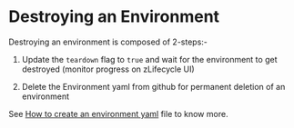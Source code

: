 # Destroying an Environment

Destroying an environment is composed of 2-steps:-

1. Update the `teardown` flag to `true` and wait for the environment to get destroyed (monitor progress on zLifecycle UI)



2. Delete the Environment yaml from github for permanent deletion of an environment

See [How to create an environment yaml](all-about-environment-yaml.md) file to know more.